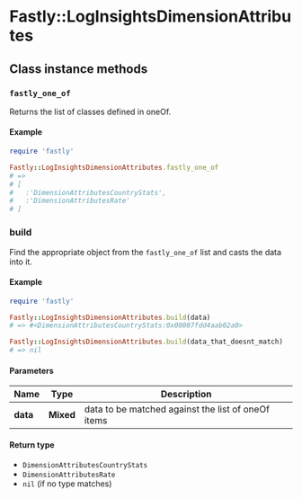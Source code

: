 # Fastly::LogInsightsDimensionAttributes

## Class instance methods

### `fastly_one_of`

Returns the list of classes defined in oneOf.

#### Example

```ruby
require 'fastly'

Fastly::LogInsightsDimensionAttributes.fastly_one_of
# =>
# [
#   :'DimensionAttributesCountryStats',
#   :'DimensionAttributesRate'
# ]
```

### build

Find the appropriate object from the `fastly_one_of` list and casts the data into it.

#### Example

```ruby
require 'fastly'

Fastly::LogInsightsDimensionAttributes.build(data)
# => #<DimensionAttributesCountryStats:0x00007fdd4aab02a0>

Fastly::LogInsightsDimensionAttributes.build(data_that_doesnt_match)
# => nil
```

#### Parameters

| Name | Type | Description |
| ---- | ---- | ----------- |
| **data** | **Mixed** | data to be matched against the list of oneOf items |

#### Return type

- `DimensionAttributesCountryStats`
- `DimensionAttributesRate`
- `nil` (if no type matches)

